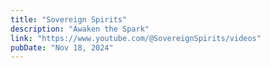 ```yaml
---
title: "Sovereign Spirits"
description: "Awaken the Spark"
link: "https://www.youtube.com/@SovereignSpirits/videos"
pubDate: "Nov 18, 2024"
---
```

